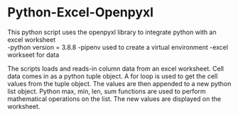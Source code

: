 # Python-Excel-Openpyxl
This python script uses the openpyxl library to integrate python with an excel worksheet  
-python version = 3.8.8
-pipenv used to create a virtual environment
-excel workseet for data

The scripts loads and reads-in column data from an excel worksheet.
Cell data comes in as a python tuple object.
A for loop is used to get the cell values from the tuple object.
The values are then appended to a new python list object. 
Python max, min, len, sum functions are used to perform mathematical operations on the list.
The new values are displayed on the worksheet.

